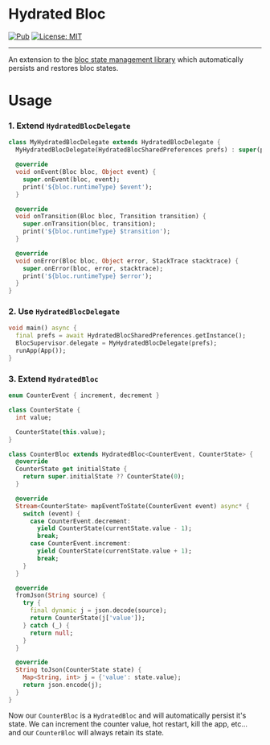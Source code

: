 # Hydrated Bloc

[![Pub](https://img.shields.io/pub/v/hydrated_bloc.svg)](https://pub.dartlang.org/packages/hydrateed_bloc)
[![License: MIT](https://img.shields.io/badge/License-MIT-purple.svg)](https://opensource.org/licenses/MIT)

---

An extension to the [bloc state management library](https://github.com/felangel/bloc) which automatically persists and restores bloc states.

# Usage

### 1. Extend `HydratedBlocDelegate`

```dart
class MyHydratedBlocDelegate extends HydratedBlocDelegate {
  MyHydratedBlocDelegate(HydratedBlocSharedPreferences prefs) : super(prefs);

  @override
  void onEvent(Bloc bloc, Object event) {
    super.onEvent(bloc, event);
    print('${bloc.runtimeType} $event');
  }

  @override
  void onTransition(Bloc bloc, Transition transition) {
    super.onTransition(bloc, transition);
    print('${bloc.runtimeType} $transition');
  }

  @override
  void onError(Bloc bloc, Object error, StackTrace stacktrace) {
    super.onError(bloc, error, stacktrace);
    print('${bloc.runtimeType} $error');
  }
}
```

### 2. Use `HydratedBlocDelegate`

```dart
void main() async {
  final prefs = await HydratedBlocSharedPreferences.getInstance();
  BlocSupervisor.delegate = MyHydratedBlocDelegate(prefs);
  runApp(App());
}
```

### 3. Extend `HydratedBloc`

```dart
enum CounterEvent { increment, decrement }

class CounterState {
  int value;

  CounterState(this.value);
}

class CounterBloc extends HydratedBloc<CounterEvent, CounterState> {
  @override
  CounterState get initialState {
    return super.initialState ?? CounterState(0);
  }

  @override
  Stream<CounterState> mapEventToState(CounterEvent event) async* {
    switch (event) {
      case CounterEvent.decrement:
        yield CounterState(currentState.value - 1);
        break;
      case CounterEvent.increment:
        yield CounterState(currentState.value + 1);
        break;
    }
  }

  @override
  fromJson(String source) {
    try {
      final dynamic j = json.decode(source);
      return CounterState(j['value']);
    } catch (_) {
      return null;
    }
  }

  @override
  String toJson(CounterState state) {
    Map<String, int> j = {'value': state.value};
    return json.encode(j);
  }
}
```

Now our `CounterBloc` is a `HydratedBloc` and will automatically persist it's state. We can increment the counter value, hot restart, kill the app, etc... and our `CounterBloc` will always retain its state.
